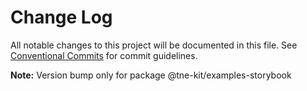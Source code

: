 # Change Log

All notable changes to this project will be documented in this file.
See [Conventional Commits](https://conventionalcommits.org) for commit guidelines.

**Note:** Version bump only for package @tne-kit/examples-storybook
